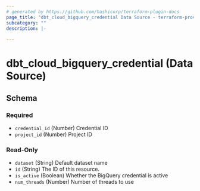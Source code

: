 ```yaml
---
# generated by https://github.com/hashicorp/terraform-plugin-docs
page_title: "dbt_cloud_bigquery_credential Data Source - terraform-provider-dbtcloud"
subcategory: ""
description: |-
  
---
```


# dbt_cloud_bigquery_credential (Data Source)





<!-- schema generated by tfplugindocs -->
## Schema

### Required

- `credential_id` (Number) Credential ID
- `project_id` (Number) Project ID

### Read-Only

- `dataset` (String) Default dataset name
- `id` (String) The ID of this resource.
- `is_active` (Boolean) Whether the BigQuery credential is active
- `num_threads` (Number) Number of threads to use


